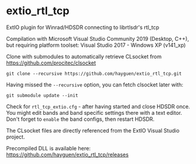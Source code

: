 # extio_rtl_tcp
ExtIO plugin for Winrad/HDSDR connecting to librtlsdr's rtl_tcp

Compilation with Microsoft Visual Studio Community 2019 (Desktop, C++),
but requiring platform toolset: Visual Studio 2017 - Windows XP (v141_xp)

Clone with submodules to automatically retrieve CLsocket from https://github.com/procitec/clsocket

```
git clone --recursive https://github.com/hayguen/extio_rtl_tcp.git
```

Having missed the `--recursive` option, you can fetch clsocket later with:

```
git submodule update --init
```

Check for `rtl_tcp_extio.cfg` - after having started and close HDSDR once.
You might edit bands and band specific settings there with a text editor.
Don't forget to `enable` the band configs, then restart HDSDR.


The CLsocket files are directly referenced from the ExtIO Visual Studio project.

Precompiled DLL is available here: https://github.com/hayguen/extio_rtl_tcp/releases
